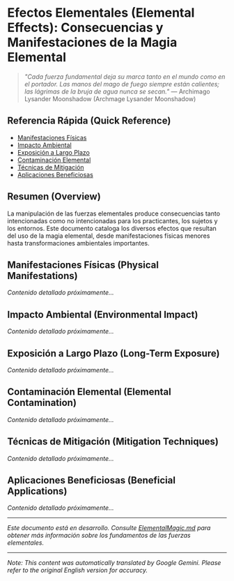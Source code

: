 # **Efectos Elementales** (Elemental Effects): Consecuencias y Manifestaciones de la Magia Elemental

> *"Cada fuerza fundamental deja su marca tanto en el mundo como en el portador. Las manos del mago de fuego siempre están calientes; las lágrimas de la bruja de agua nunca se secan."* — Archimago Lysander Moonshadow (Archmage Lysander Moonshadow)

## Referencia Rápida (Quick Reference)
- [Manifestaciones Físicas](#physical-manifestations)
- [Impacto Ambiental](#environmental-impact)
- [Exposición a Largo Plazo](#long-term-exposure)
- [Contaminación Elemental](#elemental-contamination)
- [Técnicas de Mitigación](#mitigation-techniques)
- [Aplicaciones Beneficiosas](#beneficial-applications)

## Resumen (Overview)

La manipulación de las fuerzas elementales produce consecuencias tanto intencionadas como no intencionadas para los practicantes, los sujetos y los entornos. Este documento cataloga los diversos efectos que resultan del uso de la magia elemental, desde manifestaciones físicas menores hasta transformaciones ambientales importantes.

## Manifestaciones Físicas (Physical Manifestations)

*Contenido detallado próximamente...*

## Impacto Ambiental (Environmental Impact)

*Contenido detallado próximamente...*

## Exposición a Largo Plazo (Long-Term Exposure)

*Contenido detallado próximamente...*

## Contaminación Elemental (Elemental Contamination)

*Contenido detallado próximamente...*

## Técnicas de Mitigación (Mitigation Techniques)

*Contenido detallado próximamente...*

## Aplicaciones Beneficiosas (Beneficial Applications)

*Contenido detallado próximamente...*

---

*Este documento está en desarrollo. Consulte [ElementalMagic.md](/codex/Magics/Elements/ElementalMagic.md) para obtener más información sobre los fundamentos de las fuerzas elementales.*


---
_Note: This content was automatically translated by Google Gemini. Please refer to the original English version for accuracy._